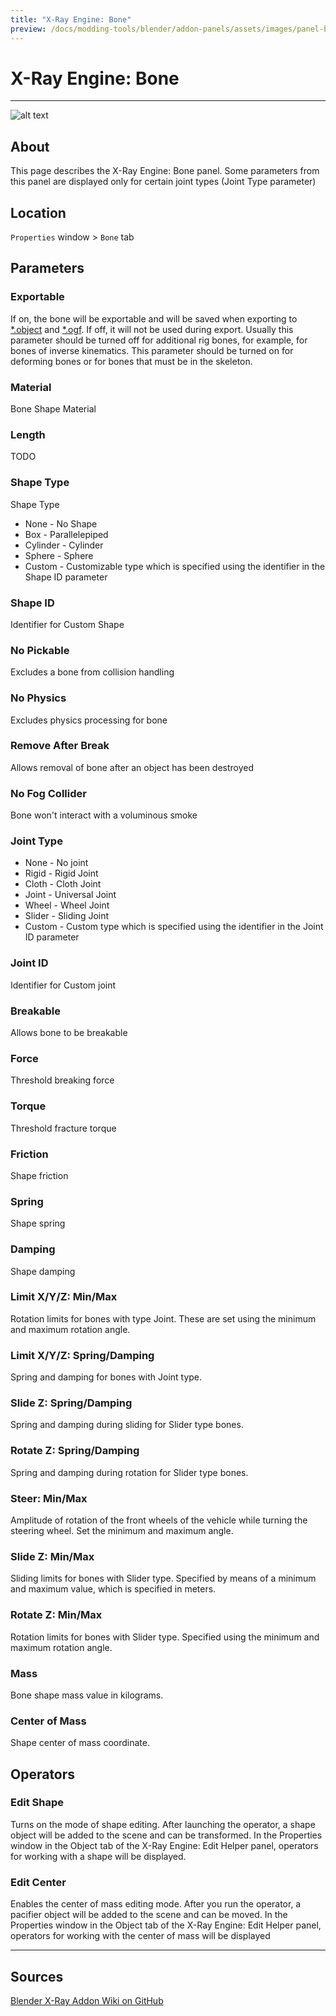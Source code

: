```yaml
---
title: "X-Ray Engine: Bone"
preview: /docs/modding-tools/blender/addon-panels/assets/images/panel-bone.png
---
```


# X-Ray Engine: Bone

___

![alt text](assets/images/panel-bone.png)

## About

This page describes the X-Ray Engine: Bone panel. Some parameters from this panel are displayed only for certain joint types (Joint Type parameter)

## Location

`Properties` window > `Bone` tab

## Parameters

### Exportable

If on, the bone will be exportable and will be saved when exporting to [*.object](../../../references/file-formats/models/object.md) and [*.ogf](../../../references/file-formats/models/ogf.md). If off, it will not be used during export. Usually this parameter should be turned off for additional rig bones, for example, for bones of inverse kinematics. This parameter should be turned on for deforming bones or for bones that must be in the skeleton.

### Material

Bone Shape Material

### Length

TODO

### Shape Type

Shape Type

- None - No Shape
- Box - Parallelepiped
- Cylinder - Cylinder
- Sphere - Sphere
- Custom - Customizable type which is specified using the identifier in the Shape ID parameter

### Shape ID

Identifier for Custom Shape

### No Pickable

Excludes a bone from collision handling

### No Physics

Excludes physics processing for bone

### Remove After Break

Allows removal of bone after an object has been destroyed

### No Fog Collider

Bone won't interact with a voluminous smoke

### Joint Type

- None - No joint
- Rigid - Rigid Joint
- Cloth - Cloth Joint
- Joint - Universal Joint
- Wheel - Wheel Joint
- Slider - Sliding Joint
- Custom - Custom type which is specified using the identifier in the Joint ID parameter

### Joint ID

Identifier for Custom joint

### Breakable

Allows bone to be breakable

### Force

Threshold breaking force

### Torque

Threshold fracture torque

### Friction

Shape friction

### Spring

Shape spring

### Damping

Shape damping

### Limit X/Y/Z: Min/Max

Rotation limits for bones with type Joint. These are set using the minimum and maximum rotation angle.

### Limit X/Y/Z: Spring/Damping

Spring and damping for bones with Joint type.

### Slide Z: Spring/Damping

Spring and damping during sliding for Slider type bones.

### Rotate Z: Spring/Damping

Spring and damping during rotation for Slider type bones.

### Steer: Min/Max

Amplitude of rotation of the front wheels of the vehicle while turning the steering wheel. Set the minimum and maximum angle.

### Slide Z: Min/Max

Sliding limits for bones with Slider type. Specified by means of a minimum and maximum value, which is specified in meters.

### Rotate Z: Min/Max

Rotation limits for bones with Slider type. Specified using the minimum and maximum rotation angle.

### Mass

Bone shape mass value in kilograms.

### Center of Mass

Shape center of mass coordinate.

## Operators

### Edit Shape

Turns on the mode of shape editing. After launching the operator, a shape object will be added to the scene and can be transformed. In the Properties window in the Object tab of the X-Ray Engine: Edit Helper panel, operators for working with a shape will be displayed.

### Edit Center

Enables the center of mass editing mode. After you run the operator, a pacifier object will be added to the scene and can be moved. In the Properties window in the Object tab of the X-Ray Engine: Edit Helper panel, operators for working with the center of mass will be displayed

___

## Sources

[Blender X-Ray Addon Wiki on GitHub](https://github.com/PavelBlend/blender-xray/wiki/Panel-XRay-Engine-Bone)
